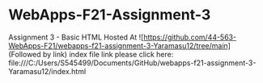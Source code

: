 # WebApps-F21-Assignment-3
Assignment 3 - Basic HTML
Hosted At ![https://github.com/44-563-WebApps-F21/webapps-f21-assignment-3-Yaramasu12/tree/main]    (Followed by link)
index file link please click here: file:///C:/Users/S545499/Documents/GitHub/webapps-f21-assignment-3-Yaramasu12/index.html